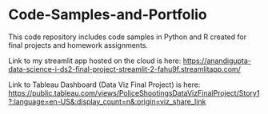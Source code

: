 # Code-Samples-and-Portfolio
This code repository includes code samples in Python and R created for final projects and homework assignments. 

Link to my streamlit app hosted on the cloud is here: https://anandigupta-data-science-i-ds2-final-project-streamlit-2-fahu9f.streamlitapp.com/

Link to Tableau Dashboard (Data Viz Final Project) is here: https://public.tableau.com/views/PoliceShootingsDataVizFinalProject/Story1?:language=en-US&:display_count=n&:origin=viz_share_link
